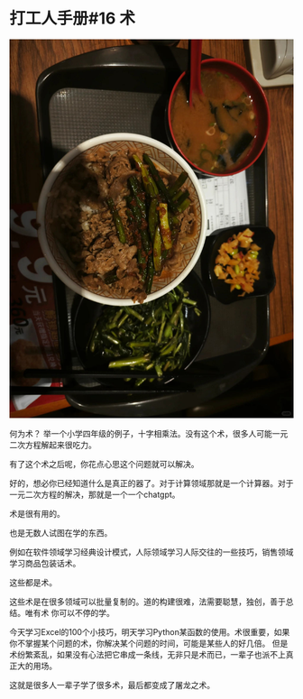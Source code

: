 # 打工人手册#16 术

 ![](img/c04009f0-7bf2-4e0b-a13b-741506f4c3f0.jpg)
 
何为术？
举一个小学四年级的例子，十字相乘法。没有这个术，很多人可能一元二次方程解起来很吃力。

有了这个术之后呢，你花点心思这个问题就可以解决。

好的，想必你已经知道什么是真正的器了。对于计算领域那就是一个计算器。对于一元二次方程的解决，那就是一个一个chatgpt。

术是很有用的。

也是无数人试图在学的东西。

例如在软件领域学习经典设计模式，人际领域学习人际交往的一些技巧，销售领域学习商品包装话术。

这些都是术。

这些术是在很多领域可以批量复制的。道的构建很难，法需要聪慧，独创，善于总结。唯有术 你可以不停的学。

今天学习Excel的100个小技巧，明天学习Python某函数的使用。术很重要，如果你不掌握某个问题的术，你解决某个问题的时间，可能是某些人的好几倍。
但是术纷繁紊乱，如果没有心法把它串成一条线，无非只是术而已，一辈子也派不上真正大的用场。

这就是很多人一辈子学了很多术，最后都变成了屠龙之术。